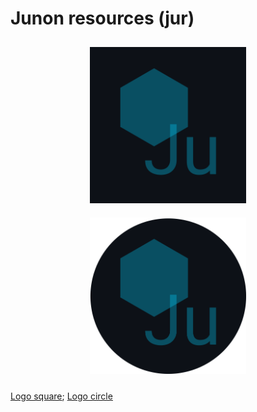# Junon resources (jur)

<p align="center">
    <img src="logo_square.png" width="250" style="margin: 10px;">
    <img src="logo_circle.png" width="250" style="margin: 10px;">
</p>

[Logo square](logo_square.png); [Logo circle](logo_circle.png)